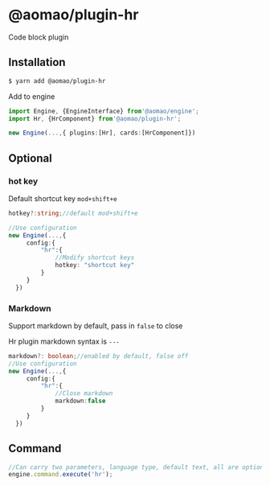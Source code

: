 # @aomao/plugin-hr

Code block plugin

## Installation

```bash
$ yarn add @aomao/plugin-hr
```

Add to engine

```ts
import Engine, {EngineInterface} from'@aomao/engine';
import Hr, {HrComponent} from'@aomao/plugin-hr';

new Engine(...,{ plugins:[Hr], cards:[HrComponent]})
```

## Optional

### hot key

Default shortcut key `mod+shift+e`

```ts
hotkey?:string;//default mod+shift+e

//Use configuration
new Engine(...,{
     config:{
         "hr":{
             //Modify shortcut keys
             hotkey: "shortcut key"
         }
     }
  })
```

### Markdown

Support markdown by default, pass in `false` to close

Hr plugin markdown syntax is `---`

```ts
markdown?: boolean;//enabled by default, false off
//Use configuration
new Engine(...,{
     config:{
         "hr":{
             //Close markdown
             markdown:false
         }
     }
  })
```

## Command

```ts
//Can carry two parameters, language type, default text, all are optional
engine.command.execute('hr');
```
